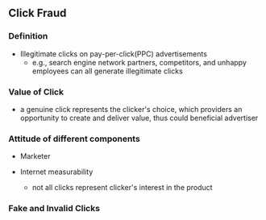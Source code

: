 ## Click Fraud

### Definition
- Illegitimate clicks on pay-per-click(PPC) advertisements
	- e.g., search engine network partners, competitors, and unhappy employees can all generate illegitimate clicks 

### Value of Click
- a genuine click represents the clicker's choice, which providers an opportunity to create and deliver value, thus could beneficial advertiser

### Attitude of different components
- Marketer
	
- Internet measurability
	- not all clicks represent clicker's interest in the product 
	
### Fake and Invalid Clicks
